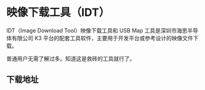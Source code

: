 # 映像下载工具（IDT）

IDT（Image Download Tool）映像下载工具和 USB Map 工具是深圳市海思半导体有限公司 K3 平台的配套工具软件，主要用于开发平台或参考设计的映像文件下载。

普通用户无需了解过多。知道这是救砖的工具就行了。

## 下载地址
